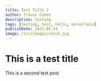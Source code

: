 ```yaml
---
title: Test Title 2
author: Trevor Cohen
description: testing
tags: [testing, test, hello, serverless]
publishDate: 2023-05-14
image: /src/images/stock.jpg
---
```


# This is a test title

This is a second test post
